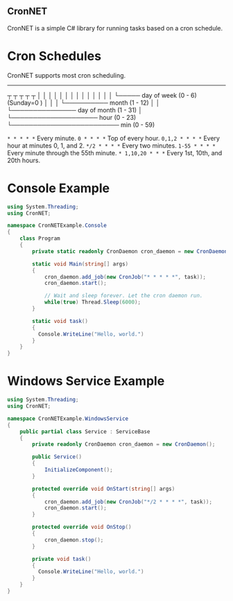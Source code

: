 CronNET
---------------------------

CronNET is a simple C# library for running tasks based on a cron schedule.

Cron Schedules
===============

CronNET supports most cron scheduling.

*    *    *    *    *  
┬    ┬    ┬    ┬    ┬
│    │    │    │    │
│    │    │    │    │
│    │    │    │    └───── day of week (0 - 6) (Sunday=0 )
│    │    │    └────────── month (1 - 12)
│    │    └─────────────── day of month (1 - 31)
│    └──────────────────── hour (0 - 23)
└───────────────────────── min (0 - 59)

  `* * * * *`        Every minute.
  `0 * * * *`        Top of every hour.
  `0,1,2 * * * *`    Every hour at minutes 0, 1, and 2.
  `*/2 * * * *`      Every two minutes.
  `1-55 * * * *`     Every minute through the 55th minute.
  `* 1,10,20 * * *`  Every 1st, 10th, and 20th hours.

Console Example
===============

``` c#
using System.Threading;
using CronNET;

namespace CronNETExample.Console
{
    class Program
    {
        private static readonly CronDaemon cron_daemon = new CronDaemon();            

        static void Main(string[] args)
        {
            cron_daemon.add_job(new CronJob("* * * * *", task));
            cron_daemon.start();

            // Wait and sleep forever. Let the cron daemon run.
            while(true) Thread.Sleep(6000);
        }

        static void task()
        {
          Console.WriteLine("Hello, world.")
        }
    }
}
```

Windows Service Example
=======================

``` c#
using System.Threading;
using CronNET;

namespace CronNETExample.WindowsService
{
    public partial class Service : ServiceBase
    {
        private readonly CronDaemon cron_daemon = new CronDaemon();

        public Service()
        {
            InitializeComponent();
        }

        protected override void OnStart(string[] args)
        {
            cron_daemon.add_job(new CronJob("*/2 * * * *", task));
            cron_daemon.start();
        }

        protected override void OnStop()
        {
            cron_daemon.stop();
        }

        private void task()
        {
          Console.WriteLine("Hello, world.")
        }
    }
}
```

